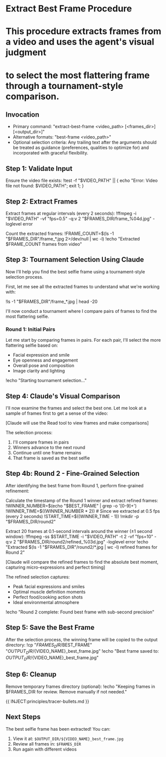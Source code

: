 # Extract Best Frame Procedure
#
# This procedure extracts frames from a video and uses the agent's visual judgment
# to select the most flattering frame through a tournament-style comparison.

## Invocation
- Primary command: "extract-best-frame <video_path> [<frames_dir>] [<output_dir>]"
- Alternative formats: "best-frame <video_path>"
- Optional selection criteria: Any trailing text after the arguments should be treated as guidance (preferences, qualities to optimize for) and incorporated with graceful flexibility.

## Step 1: Validate Input

Ensure the video file exists:
!test -f "$VIDEO_PATH" || { echo "Error: Video file not found: $VIDEO_PATH"; exit 1; }

## Step 2: Extract Frames

Extract frames at regular intervals (every 2 seconds):
!ffmpeg -i "$VIDEO_PATH" -vf "fps=0.5" -q:v 2 "$FRAMES_DIR/frame_%04d.jpg" -loglevel error

Count the extracted frames:
!FRAME_COUNT=$(ls -1 "$FRAMES_DIR"/frame_*.jpg 2>/dev/null | wc -l)
!echo "Extracted $FRAME_COUNT frames from video"

## Step 3: Tournament Selection Using Claude

Now I'll help you find the best selfie frame using a tournament-style selection process.

First, let me see all the extracted frames to understand what we're working with:

!ls -1 "$FRAMES_DIR"/frame_*.jpg | head -20

I'll now conduct a tournament where I compare pairs of frames to find the most flattering selfie.

### Round 1: Initial Pairs

Let me start by comparing frames in pairs. For each pair, I'll select the more flattering selfie based on:
- Facial expression and smile
- Eye openness and engagement
- Overall pose and composition
- Image clarity and lighting

!echo "Starting tournament selection..."

## Step 4: Claude's Visual Comparison

I'll now examine the frames and select the best one. Let me look at a sample of frames first to get a sense of the video:

[Claude will use the Read tool to view frames and make comparisons]

The selection process:
1. I'll compare frames in pairs
2. Winners advance to the next round
3. Continue until one frame remains
4. That frame is saved as the best selfie

## Step 4b: Round 2 - Fine-Grained Selection

After identifying the best frame from Round 1, perform fine-grained refinement:

Calculate the timestamp of the Round 1 winner and extract refined frames:
!WINNER_NUMBER=$(echo "$BEST_FRAME" | grep -o '[0-9]\+')
!WINNER_TIME=$((WINNER_NUMBER * 2))  # Since we extracted at 0.5 fps (every 2 seconds)
!START_TIME=$((WINNER_TIME - 1))
!mkdir -p "$FRAMES_DIR/round2"

Extract 20 frames at 0.1-second intervals around the winner (±1 second window):
!ffmpeg -ss $START_TIME -i "$VIDEO_PATH" -t 2 -vf "fps=10" -q:v 2 "$FRAMES_DIR/round2/refined_%03d.jpg" -loglevel error
!echo "Extracted $(ls -1 "$FRAMES_DIR"/round2/*.jpg | wc -l) refined frames for Round 2"

[Claude will compare the refined frames to find the absolute best moment, capturing micro-expressions and perfect timing]

The refined selection captures:
- Peak facial expressions and smiles
- Optimal muscle definition moments
- Perfect food/cooking action shots
- Ideal environmental atmosphere

!echo "Round 2 complete: Found best frame with sub-second precision"

## Step 5: Save the Best Frame

After the selection process, the winning frame will be copied to the output directory:
!cp "$FRAMES_DIR/$BEST_FRAME" "$OUTPUT_DIR/${VIDEO_NAME}_best_frame.jpg"
!echo "Best frame saved to: $OUTPUT_DIR/${VIDEO_NAME}_best_frame.jpg"

## Step 6: Cleanup

Remove temporary frames directory (optional):
!echo "Keeping frames in $FRAMES_DIR for review. Remove manually if not needed."

{{ INJECT:principles/tracer-bullets.md }}

## Next Steps

The best selfie frame has been extracted! You can:
1. View it at: `$OUTPUT_DIR/${VIDEO_NAME}_best_frame.jpg`
2. Review all frames in: `$FRAMES_DIR`
3. Run again with different videos
